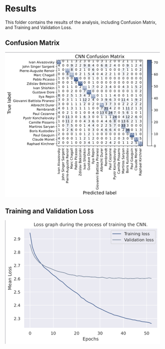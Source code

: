 # Results

This folder contains the results of the analysis, including Confusion Matrix, and Training and Validation Loss.

## Confusion Matrix

![Confusion Matrix](confusion_matrix.png)

## Training and Validation Loss

![Training and Validation Loss](training_validation_loss.png)
